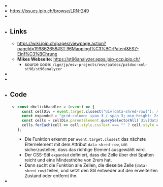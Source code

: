 -
- https://issues.ipip.ch/browse/LRN-249
-
- ## Links
	- https://wiki.ipip.ch/pages/viewpage.action?pageId=199862658#ST.96Mappingf%C3%BCrPatent&ESZ-Einf%C3%BChrung
	- **Mikes Webseite:**  https://st96analyzer.apps.ipip-ocp.ipip.ch/
		- source code: `/ige/jp/esv-projects/esv/patdoc/patdoc-xml-st96/st96analyzer`
-
-
- ## Code
	- ```javascript
	  const dbclickHandler = (event) => {
	    const cellDiv = event.target.closest("div[data-shred-row]"); // Sucht das übergeordnete Div-Element der angeklickten Zelle anhand des Attributs 'data-shred-row'.
	    const expanded = "grid-column: span 3 / span 3; min-height: 2rem"; // Definiert den CSS-Stil für die erweiterte Ansicht.
	    const cells = cellDiv.parentElement.querySelectorAll(`div[data-shred-row="${cellDiv.dataset.shredRow}"]`); // Findet alle Zellen in derselben Zeile basierend auf dem Attribut 'data-shred-row'.
	    cells.forEach(cell => cell.style.cssText === "" ? cell.style = expanded : cell.style = ""); // Erweitert oder minimiert die Zellen je nach aktuellem Stil.
	  };
	  ```
		- Die Funktion erkennt per `event.target.closest` das nächste Elternelement mit dem Attribut `data-shred-row`, um sicherzustellen, dass das richtige Element ausgewählt wird.
		- Der CSS-Stil `expanded` definiert, dass die Zelle über drei Spalten reicht und eine Mindesthöhe von 2rem hat.
		- Dann sucht die Funktion alle Zellen, die dieselbe Zeile (`data-shred-row`) teilen, und setzt den Stil entweder auf den erweiterten Zustand oder entfernt ihn.
-
